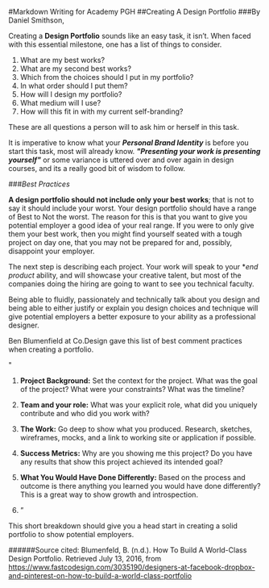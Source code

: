 #Markdown Writing for Academy PGH
##Creating A Design Portfolio
###By Daniel Smithson,

Creating a **Design Portfolio** sounds like an easy task, it isn’t. When faced with this essential milestone, one has a list of things to consider.

1.	What are my best works?
2.	What are my second best works?
3.	Which from the choices should I put in my portfolio?
4.	In what order should I put them?
5.	How will I design my portfolio?
6.	What medium will I use?
7.	How will this fit in with my current self-branding?

These are all questions a person will to ask him or herself in this task.

It is imperative to know what your __*Personal Brand Identity*__ is before you start this task, most will already know.
__*"Presenting your work is presenting yourself"*__ or some variance is uttered over and over again in design courses, and its a really good bit of wisdom to follow.

###*Best Practices*

**A design portfolio should not include only your best works**; that is not to say it should include your worst.  Your design portfolio should have a range of Best to Not the worst. The reason for this is that you want to give you potential employer a good idea of your real range.  If you were to only give them your best work, then you might find yourself seated with a tough project on day one, that you may not be prepared for and, possibly, disappoint your employer. 

The next step is describing each project.  Your work will speak to your **end product* ability, and will showcase your creative talent, but most of the companies doing the hiring are going to want to see you technical faculty.  

Being able to fluidly, passionately and technically talk about you design and being able to either justify or explain you design choices and technique will give potential employers a better exposure to your ability as a professional designer.

Ben Blumenfield at Co.Design gave this list of best comment practices when creating a portfolio.

"
1. **Project Background:** Set the context for the project. What was the goal of the project? What were your constraints? What was the timeline?

2. **Team and your role:** What was your explicit role, what did you uniquely contribute and who did you work with?

3. **The Work:** Go deep to show what you produced. Research, sketches, wireframes, mocks, and a link to working site or application if possible.

4. **Success Metrics:** Why are you showing me this project? Do you have any results that show this project achieved its intended goal?

5. **What You Would Have Done Differently:** Based on the process and outcome is there anything you learned you would have done differently? This is a great way to show growth and introspection.
6. ”

This short breakdown should give you a head start in creating a solid portfolio to show potential employers.

######Source cited:
Blumenfeld, B. (n.d.). How To Build A World-Class Design Portfolio. Retrieved July 13, 2016, from https://www.fastcodesign.com/3035190/designers-at-facebook-dropbox-and-pinterest-on-how-to-build-a-world-class-portfolio



